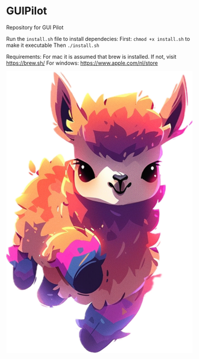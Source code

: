 # GUIPilot
Repository for GUI Pilot

Run the `install.sh` file to install dependecies:
First: `chmod +x install.sh` to make it executable
Then `./install.sh`

Requirements: For mac it is assumed that brew is installed. If not, visit https://brew.sh/
For windows: https://www.apple.com/nl/store

![alt text](image.png)